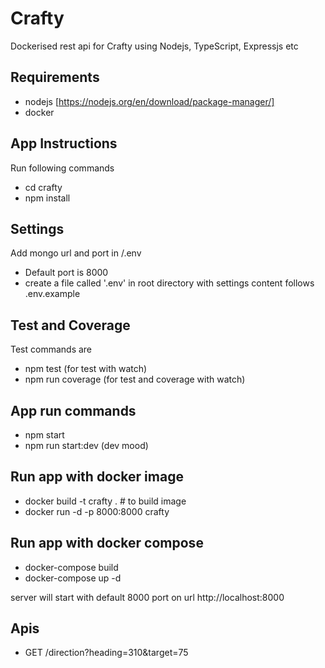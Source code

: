 # Crafty
Dockerised rest api for Crafty using Nodejs, TypeScript, Expressjs etc

## Requirements
- nodejs [https://nodejs.org/en/download/package-manager/]
- docker

## App Instructions
Run following commands
- cd crafty
- npm install 

## Settings
Add mongo url and port in /.env
- Default port is 8000 
- create a file called '.env' in root directory with settings content follows .env.example

## Test and Coverage
Test commands are
- npm test (for test with watch)
- npm run coverage (for test and coverage with watch)

## App run commands
- npm start
- npm run start:dev (dev mood)

## Run app with docker image
- docker build -t crafty . # to build image
- docker run -d -p 8000:8000 crafty

## Run app with docker compose
- docker-compose build
- docker-compose up -d

server will start with default 8000 port on url http://localhost:8000

## Apis 
- GET /direction?heading=310&target=75

